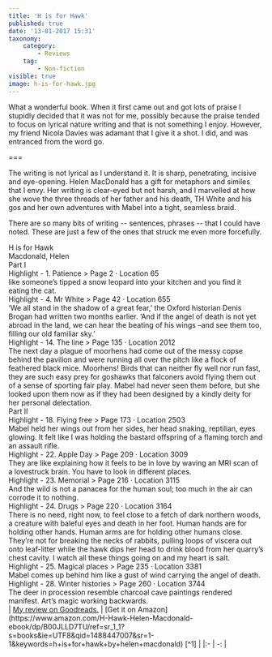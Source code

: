 ```yaml
---
title: 'H is for Hawk'
published: true
date: '13-01-2017 15:31'
taxonomy:
    category:
        - Reviews
    tag:
        - Non-fiction
visible: true
image: h-is-for-hawk.jpg
---
```


What a wonderful book. When it first came out and got lots of praise I stupidly decided that it was not for me, possibly because the praise tended to focus on lyrical nature writing and that is not something I enjoy. However, my friend Nicola Davies was adamant that I give it a shot. I did, and was entranced from the word go.

===

The writing is not lyrical as I understand it. It is sharp, penetrating, incisive and eye-opening. Helen MacDonald has a gift for metaphors and similes that I envy. Her writing is clear-eyed but not harsh, and I marvelled at how she wove the three threads of her father and his death, TH White and his gos and her own adventures with Mabel into a tight, seamless braid.

There are so many bits of writing -- sentences, phrases -- that I could have noted. These are just a few of the ones that struck me even more forcefully.

<div class="bookTitle">
                H is for Hawk
</div>
<div class="authors">
                Macdonald, Helen
</div>
<div class="citation">
                
</div>
<div class="sectionHeading">
    Part I
</div>
<div class="noteHeading">
    Highlight - 1. Patience > Page 2 · Location 65
</div>
<div class="noteText">
    like someone’s tipped a snow leopard into your kitchen and you find it eating the cat.
</div>
<div class="noteHeading">
    Highlight - 4. Mr White > Page 42 · Location 655
</div>
<div class="noteText">
    ‘We all stand in the shadow of a great fear,’ the Oxford historian Denis Brogan had written two months earlier. ‘And if the angel of death is not yet abroad in the land, we can hear the beating of his wings –and see them too, filling our old familiar sky.’
</div>
<div class="noteHeading">
    Highlight - 14. The line > Page 135 · Location 2012
</div>
<div class="noteText">
    The next day a plague of moorhens had come out of the messy copse behind the pavilion and were running all over the pitch like a flock of feathered black mice. Moorhens! Birds that can neither fly well nor run fast, they are such easy prey for goshawks that falconers avoid flying them out of a sense of sporting fair play. Mabel had never seen them before, but she looked upon them now as if they had been designed by a kindly deity for her personal delectation.
</div>
<div class="sectionHeading">
    Part II
</div>
<div class="noteHeading">
    Highlight - 18. Flying free > Page 173 · Location 2503
</div>
<div class="noteText">
    Mabel held her wings out from her sides, her head snaking, reptilian, eyes glowing. It felt like I was holding the bastard offspring of a flaming torch and an assault rifle.
</div>
<div class="noteHeading">
    Highlight - 22. Apple Day > Page 209 · Location 3009
</div>
<div class="noteText">
    They are like explaining how it feels to be in love by waving an MRI scan of a lovestruck brain. You have to look in different places.
</div>
<div class="noteHeading">
    Highlight - 23. Memorial > Page 216 · Location 3115
</div>
<div class="noteText">
    And the wild is not a panacea for the human soul; too much in the air can corrode it to nothing.
</div>
<div class="noteHeading">
    Highlight - 24. Drugs > Page 220 · Location 3164
</div>
<div class="noteText">
    There is no need, right now, to feel close to a fetch of dark northern woods, a creature with baleful eyes and death in her foot. Human hands are for holding other hands. Human arms are for holding other humans close. They’re not for breaking the necks of rabbits, pulling loops of viscera out onto leaf-litter while the hawk dips her head to drink blood from her quarry’s chest cavity. I watch all these things going on and my heart is salt.
</div>
<div class="noteHeading">
    Highlight - 25. Magical places > Page 235 · Location 3381
</div>
<div class="noteText">
    Mabel comes up behind him like a gust of wind carrying the angel of death.
</div>
<div class="noteHeading">
    Highlight - 28. Winter histories > Page 260 · Location 3744
</div>
<div class="noteText">
    The deer in procession resemble charcoal cave paintings rendered manifest. Art’s magic working backwards.
</div>
        
</div>
<div class="noteHeading">
</div>
| <a href="https://www.goodreads.com/book/show/22888372-h-is-for-hawk">My review on Goodreads.</a> | [Get it on Amazon](https://www.amazon.com/H-Hawk-Helen-Macdonald-ebook/dp/B00JLLD7TU/ref=sr_1_1?s=books&ie=UTF8&qid=1488447007&sr=1-1&keywords=h+is+for+hawk+by+helen+macdonald) [^1] |
|:- | -: |

[^1]: Not an affiliate link.
